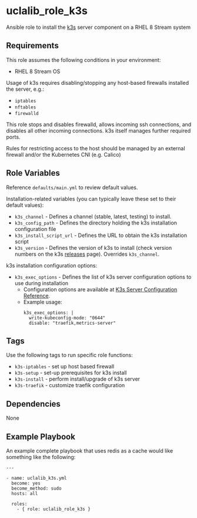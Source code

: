 uclalib_role_k3s
=========

Ansible role to install the [k3s](https://k3s.io/) server component on a RHEL 8 Stream system 

Requirements
------------

This role assumes the following conditions in your environment:
  * RHEL 8 Stream OS

Usage of k3s requires disabling/stopping any host-based firewalls installed the server, e.g.:
  * `iptables`
  * `nftables`
  * `firewalld`

This role stops and disables firewalld, allows incoming ssh connections, and disables all other incoming connections. k3s itself manages further required ports.

Rules for restricting access to the host should be managed by an external firewall and/or the Kubernetes CNI (e.g. Calico)

Role Variables
--------------

Reference `defaults/main.yml` to review default values.

Installation-related variables (you can typically leave these set to their default values):

  * `k3s_channel` - Defines a channel (stable, latest, testing) to install. 
  * `k3s_config_path` - Defines the directory holding the k3s installation configuration file
  * `k3s_install_script_url` - Defines the URL to obtain the k3s installation script
  * `k3s_version` - Defines the version of k3s to install (check version numbers on the k3s [releases](https://github.com/k3s-io/k3s/releases) page). Overrides `k3s_channel`.

k3s installation configuration options:

  * `k3s_exec_options` - Defines the list of k3s server configuration options to use during installation
    * Configuration options are available at [K3s Server Configuration Reference](https://rancher.com/docs/k3s/latest/en/installation/install-options/server-config/). 
    * Example usage:
      ```
      k3s_exec_options: |
        write-kubeconfig-mode: "0644"
        disable: "traefik,metrics-server"
      ```

Tags
----

Use the following tags to run specific role functions:

  * `k3s-iptables` - set up host based firewall
  * `k3s-setup` - set-up prerequisites for k3s install
  * `k3s-install` - perform install/upgrade of k3s server
  * `k3s-traefik` - customize traefik configuration

Dependencies
------------

None

Example Playbook
----------------

An example complete playbook that uses redis as a cache would like something like the following:

```
---

- name: uclalib_k3s.yml
  become: yes
  become_method: sudo
  hosts: all

  roles:
    - { role: uclalib_role_k3s }
